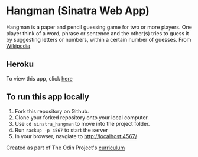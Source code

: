 # Hangman (Sinatra Web App)

Hangman is a paper and pencil guessing game for two or more players. One player think of a word, phrase or sentence and the other(s) tries to guess it by suggesting letters or numbers, within a certain number of guesses. From [Wikipedia](https://en.wikipedia.org/wiki/Hangman_(game))

## Heroku
To view this app, click [here]()

## To run this app locally
1. Fork this repository on Github.
1. Clone your forked repository onto your local computer.
1. Use `cd sinatra_hangman` to move into the project folder.
1. Run `rackup -p 4567` to start the server
1. In your browser, navgiate to [http://localhost:4567/](http://localhost:4567/)

Created as part of The Odin Project's [curriculum](https://www.theodinproject.com/courses/ruby-on-rails/lessons/sinatra-project?ref=lnav)
